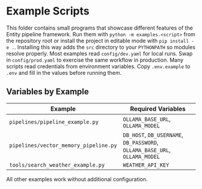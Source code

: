 # Example Scripts

This folder contains small programs that showcase different features of the
Entity pipeline framework. Run them with ``python -m examples.<script>`` from
the repository root or install the project in editable mode with
``pip install -e .``. Installing this way adds the ``src`` directory to your
``PYTHONPATH`` so modules resolve properly.
Most examples read ``config/dev.yaml`` for local runs. Swap in
``config/prod.yaml`` to exercise the same workflow in production.
Many scripts read credentials from environment variables. Copy `.env.example` to
`.env` and fill in the values before running them.

## Variables by Example

| Example | Required Variables |
|---------|-------------------|
| `pipelines/pipeline_example.py` | `OLLAMA_BASE_URL`, `OLLAMA_MODEL` |
| `pipelines/vector_memory_pipeline.py` | `DB_HOST`, `DB_USERNAME`, `DB_PASSWORD`, `OLLAMA_BASE_URL`, `OLLAMA_MODEL` |
| `tools/search_weather_example.py` | `WEATHER_API_KEY` |

All other examples work without additional configuration.
